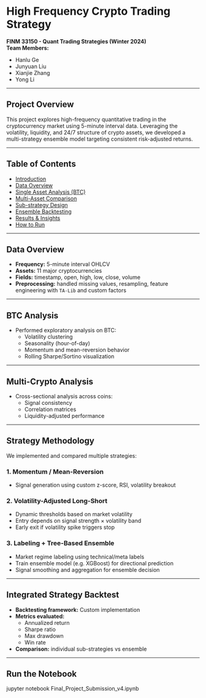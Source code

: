 # High Frequency Crypto Trading Strategy

**FINM 33150 - Quant Trading Strategies (Winter 2024)**  
**Team Members:**  
- Hanlu Ge  
- Junyuan Liu  
- Xianjie Zhang  
- Yong Li  

---

## Project Overview

This project explores high-frequency quantitative trading in the cryptocurrency market using 5-minute interval data. Leveraging the volatility, liquidity, and 24/7 structure of crypto assets, we developed a multi-strategy ensemble model targeting consistent risk-adjusted returns.

---

## Table of Contents

- [Introduction](#-project-overview)  
- [Data Overview](#-data-overview)  
- [Single Asset Analysis (BTC)](#-btc-analysis)  
- [Multi-Asset Comparison](#-multi-crypto-analysis)  
- [Sub-strategy Design](#-strategy-methodology)  
- [Ensemble Backtesting](#-integrated-strategy-backtest)  
- [Results & Insights](#-conclusion)  
- [How to Run](#-getting-started)  

---

## Data Overview

- **Frequency:** 5-minute interval OHLCV  
- **Assets:** 11 major cryptocurrencies  
- **Fields:** timestamp, open, high, low, close, volume  
- **Preprocessing:** handled missing values, resampling, feature engineering with `TA-Lib` and custom factors

---

## BTC Analysis

- Performed exploratory analysis on BTC:
  - Volatility clustering
  - Seasonality (hour-of-day)
  - Momentum and mean-reversion behavior
  - Rolling Sharpe/Sortino visualization

---

## Multi-Crypto Analysis

- Cross-sectional analysis across coins:
  - Signal consistency
  - Correlation matrices
  - Liquidity-adjusted performance

---

## Strategy Methodology

We implemented and compared multiple strategies:

### 1. Momentum / Mean-Reversion  
- Signal generation using custom z-score, RSI, volatility breakout  

### 2. Volatility-Adjusted Long-Short  
- Dynamic thresholds based on market volatility  
- Entry depends on signal strength × volatility band  
- Early exit if volatility spike triggers stop

### 3. Labeling + Tree-Based Ensemble  
- Market regime labeling using technical/meta labels  
- Train ensemble model (e.g. XGBoost) for directional prediction  
- Signal smoothing and aggregation for ensemble decision

---

## Integrated Strategy Backtest

- **Backtesting framework:** Custom implementation  
- **Metrics evaluated:**  
  - Annualized return  
  - Sharpe ratio  
  - Max drawdown  
  - Win rate  
- **Comparison:** individual sub-strategies vs ensemble

---

## Run the Notebook

jupyter notebook Final_Project_Submission_v4.ipynb


